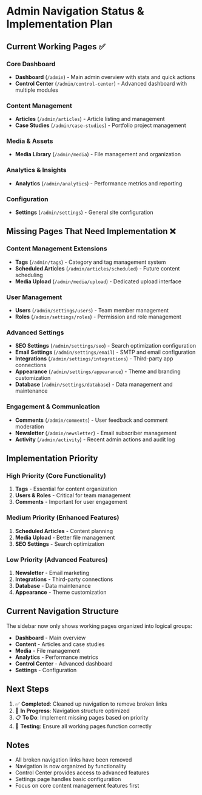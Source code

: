 # Admin Navigation Status & Implementation Plan

## Current Working Pages ✅

### Core Dashboard
- **Dashboard** (`/admin`) - Main admin overview with stats and quick actions
- **Control Center** (`/admin/control-center`) - Advanced dashboard with multiple modules

### Content Management
- **Articles** (`/admin/articles`) - Article listing and management
- **Case Studies** (`/admin/case-studies`) - Portfolio project management

### Media & Assets
- **Media Library** (`/admin/media`) - File management and organization

### Analytics & Insights
- **Analytics** (`/admin/analytics`) - Performance metrics and reporting

### Configuration
- **Settings** (`/admin/settings`) - General site configuration

## Missing Pages That Need Implementation ❌

### Content Management Extensions
- **Tags** (`/admin/tags`) - Category and tag management system
- **Scheduled Articles** (`/admin/articles/scheduled`) - Future content scheduling
- **Media Upload** (`/admin/media/upload`) - Dedicated upload interface

### User Management
- **Users** (`/admin/settings/users`) - Team member management
- **Roles** (`/admin/settings/roles`) - Permission and role management

### Advanced Settings
- **SEO Settings** (`/admin/settings/seo`) - Search optimization configuration
- **Email Settings** (`/admin/settings/email`) - SMTP and email configuration
- **Integrations** (`/admin/settings/integrations`) - Third-party app connections
- **Appearance** (`/admin/settings/appearance`) - Theme and branding customization
- **Database** (`/admin/settings/database`) - Data management and maintenance

### Engagement & Communication
- **Comments** (`/admin/comments`) - User feedback and comment moderation
- **Newsletter** (`/admin/newsletter`) - Email subscriber management
- **Activity** (`/admin/activity`) - Recent admin actions and audit log

## Implementation Priority

### High Priority (Core Functionality)
1. **Tags** - Essential for content organization
2. **Users & Roles** - Critical for team management
3. **Comments** - Important for user engagement

### Medium Priority (Enhanced Features)
1. **Scheduled Articles** - Content planning
2. **Media Upload** - Better file management
3. **SEO Settings** - Search optimization

### Low Priority (Advanced Features)
1. **Newsletter** - Email marketing
2. **Integrations** - Third-party connections
3. **Database** - Data maintenance
4. **Appearance** - Theme customization

## Current Navigation Structure

The sidebar now only shows working pages organized into logical groups:

- **Dashboard** - Main overview
- **Content** - Articles and case studies
- **Media** - File management
- **Analytics** - Performance metrics
- **Control Center** - Advanced dashboard
- **Settings** - Configuration

## Next Steps

1. ✅ **Completed**: Cleaned up navigation to remove broken links
2. 🔄 **In Progress**: Navigation structure optimized
3. 📋 **To Do**: Implement missing pages based on priority
4. 🧪 **Testing**: Ensure all working pages function correctly

## Notes

- All broken navigation links have been removed
- Navigation is now organized by functionality
- Control Center provides access to advanced features
- Settings page handles basic configuration
- Focus on core content management features first
